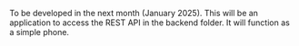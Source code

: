 To be developed in the next month (January 2025).
This will be an application to access the REST API in the backend folder. It will function as a simple phone.
